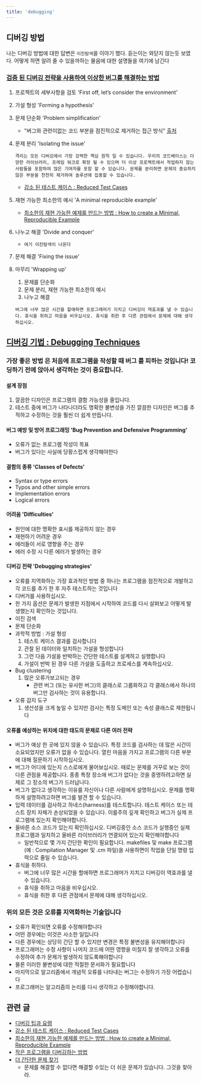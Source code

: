 ```yaml
---
title: 'debugging'
---
```


## 디버깅 방법

나는 디버깅 방법에 대한 답변은 `이진탐색`을 이야기 했다. 듣는이는 와닫지 않는듯 보였다. 어떻게 하면 알려 줄 수 있을까하는 물음에 대한 설명들을 여기에 남긴다

### [검증 된 디버깅 전략을 사용하여 이상한 버그를 해결하는 방법](https://css-tricks.com/heres-how-i-solved-a-weird-bug-using-tried-and-true-debugging-strategies/)

1. 프로젝트의 세부사항을 검토 'First off, let’s consider the environment'
2. 가설 형성 'Forming a hypothesis'
3. 문제 단순화 'Problem simplification'
    - "버그와 관련이없는 코드 부분을 점진적으로 제거하는 접근 방식" [출처][debugging techniques]
4. 문제 분리 'Isolating the issue'
    ```
    격리는 모든 디버깅에서 가장 강력한 핵심 원칙 일 수 있습니다. 우리의 코드베이스는 다양한 라이브러리, 프레임 워크로 확장 될 수 있으며 더 이상 프로젝트에서 작업하지 않는 사람들을 포함하여 많은 기여자를 포함 할 수 있습니다. 문제를 분리하면 문제의 중요하지 않은 부분을 천천히 제거하여 솔루션에 집중할 수 있습니다.
    ```
    - [감소 된 테스트 케이스 : Reduced Test Cases][reduced test cases]
5. 재현 가능한 최소한의 예시 'A minimal reproducible example'
    - [최소한의 재현 가능한 예제를 만드는 방법 : How to create a Minimal, Reproducible Example][how to create a minimal, reproducible example]
6. 나누고 해결 'Divide and conquer'
    - `여기 이진탐색이 나온다`
7. 문제 해결 'Fixing the issue'

8. 마무리 'Wrapping up'

    1. 문제를 단순화
    2. 문제 분리, 재현 가능한 최소한의 예시
    3. 나누고 해결

    ```
    버그에 너무 많은 시간을 할애하면 프로그래머가 지치고 디버깅이 역효과를 낼 수 있습니다. 휴식을 취하고 마음을 비우십시오. 휴식을 취한 후 다른 관점에서 문제에 대해 생각하십시오.
    ```

## [디버깅 기법 : Debugging Techniques][debugging techniques]

### 가장 좋은 방법 은 처음에 프로그램을 작성할 때 버그 를 피하는 것입니다! 코딩하기 전에 앉아서 생각하는 것이 중요합니다.

#### 설계 장점

1. 깔끔한 디자인은 프로그램의 결함 가능성을 줄입니다.
2. 테스트 중에 버그가 나타나더라도 명확한 불변성을 가진 깔끔한 디자인은 버그를 추적하고 수정하는 것을 훨씬 더 쉽게 만듭니다.

#### 버그 예방 및 방어 프로그래밍 'Bug Prevention and Defensive Programming'

-   오류가 없는 프로그램 작성이 목표
-   버그가 있다는 사실에 당황스럽게 생각해야한다

#### 결함의 종류 'Classes of Defects'

-   Syntax or type errors
-   Typos and other simple errors
-   Implementation errors
-   Logical errors

#### 어려움 'Difficulties'

-   원인에 대한 명확한 표시를 제공하지 않는 경우
-   재현하기 어려운 경우
-   에러들이 서로 영향을 주는 경우
-   에러 수정 시 다른 에러가 발생하는 경우

#### 디버깅 전략 'Debugging strategies'

-   오류를 지역화하는 가장 효과적인 방법 중 하나는 프로그램을 점진적으로 개발하고 각 코드를 추가 한 후 자주 테스트하는 것입니다
-   디버거를 사용하십시오.
-   한 가지 옵션은 문제가 발생한 지점에서 시작하여 코드를 다시 살펴보고 어떻게 발생했는지 확인하는 것입니다.
-   이진 검색
-   문제 단순화
-   과학적 방법 : 가설 형성
    1. 테스트 케이스 결과를 검사합니다
    2. 관찰 된 데이터와 일치하는 가설을 형성합니다
    3. 그런 다음 가설을 반박하는 간단한 테스트를 설계하고 실행합니다
    4. 가설이 반박 된 경우 다른 가설을 도출하고 프로세스를 계속하십시오.
-   Bug clustering
    1. 많은 오류가보고되는 경우
        - 관련 버그 (또는 유사한 버그)의 클래스로 그룹화하고 각 클래스에서 하나의 버그만 검사하는 것이 유용합니다.
-   오류 감지 도구
    1.  생산성을 크게 높일 수 있지만 검사는 특정 도메인 또는 속성 클래스로 제한됩니다

#### 오류를 예상하는 위치에 대한 태도의 문제로 다른 여러 전략

-   버그가 예상 한 곳에 있지 않을 수 있습니다. 특정 코드를 검사하는 데 많은 시간이 소요되었지만 오류가 없을 수 있습니다. 열린 마음을 가지고 프로그램의 다른 부분에 대해 질문하기 시작하십시오.
-   버그가 어디에 있는지 스스로에게 물어보십시오. 때로는 문제를 거꾸로 보는 것이 다른 관점을 제공합니다. 종종 특정 장소에 버그가 없다는 것을 증명하려고하면 실제로 그 장소의 버그가 드러납니다.
-   버그가 없다고 생각하는 이유를 자신이나 다른 사람에게 설명하십시오. 문제를 명확하게 설명하려고하면 버그를 발견 할 수 있습니다.
-   입력 데이터를 검사하고 하네스(harness)를 테스트합니다. 테스트 케이스 또는 테스트 장치 자체가 손상되었을 수 있습니다. 이를주의 깊게 확인하고 버그가 실제 프로그램에 있는지 확인해야합니다.
-   올바른 소스 코드가 있는지 확인하십시오. 디버깅중인 소스 코드가 실행중인 실제 프로그램과 일치하고 올바른 라이브러리가 연결되어 있는지 확인해야합니다
    -   일반적으로 몇 가지 간단한 확인이 필요합니다. makefiles 및 make 프로그램 (예 : Compilation Manager 및 .cm 파일)을 사용하면이 작업을 단일 명령 입력으로 줄일 수 있습니다.
-   휴식을 취하다.
    -   버그에 너무 많은 시간을 할애하면 프로그래머가 지치고 디버깅이 역효과를 낼 수 있습니다.
    -   휴식을 취하고 마음을 비우십시오.
    -   휴식을 취한 후 다른 관점에서 문제에 대해 생각하십시오.

### 위의 모든 것은 오류를 지역화하는 기술입니다

-   오류가 확인되면 오류를 수정해야합니다
-   어떤 경우에는 이것은 사소한 일입니다
-   다른 경우에는 상당히 간단 할 수 있지만 변경은 특정 불변성을 유지해야합니다
-   프로그래머는 수정 사항이 나머지 코드에 어떤 영향을 미칠지 잘 생각하고 오류를 수정하여 추가 문제가 발생하지 않도록해야합니다
-   물론 이러한 불변성에 대한 적절한 문서화가 필요합니다
-   마지막으로 알고리즘에서 개념적 오류를 나타내는 버그는 수정하기 가장 어렵습니다
-   프로그래머는 알고리즘의 논리를 다시 생각하고 수정해야합니다.

## 관련 글

-   [디버깅 팁과 요령][debugging tips tricks]
-   [감소 된 테스트 케이스 : Reduced Test Cases][reduced test cases]
-   [최소한의 재현 가능한 예제를 만드는 방법 : How to create a Minimal, Reproducible Example][how to create a minimal, reproducible example]
-   [작은 프로그램을 디버깅하는 방법][how to debug small programs]
-   [더 간단한 문제 찾기][find a simpler problem]
    -   문제를 해결할 수 없다면 해결할 수있는 더 쉬운 문제가 있습니다. 그것을 찾아라.

[debugging techniques]: https://www.cs.cornell.edu/courses/cs312/2006fa/lectures/lec26.html
[debugging tips tricks]: https://css-tricks.com/debugging-tips-tricks/
[how to create a minimal, reproducible example]: https://stackoverflow.com/help/minimal-reproducible-example
[reduced test cases]: https://css-tricks.com/reduced-test-cases/
[how to debug small programs]: https://ericlippert.com/2014/03/05/how-to-debug-small-programs/
[find a simpler problem]: https://ericlippert.com/2014/03/21/find-a-simpler-problem/
